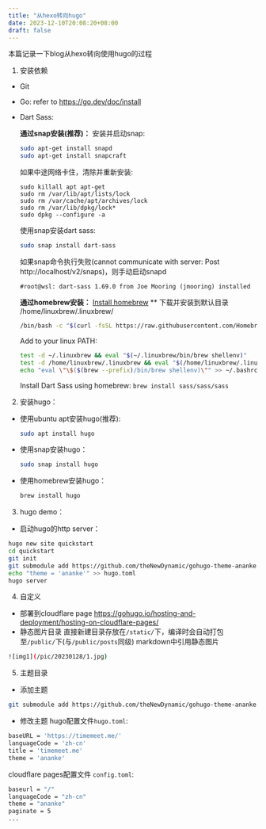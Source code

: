 ```yaml
---
title: "从hexo转向hugo"
date: 2023-12-10T20:08:20+08:00
draft: false
---
```


本篇记录一下blog从hexo转向使用hugo的过程

1. 安装依赖
* Git
* Go: refer to https://go.dev/doc/install
* Dart Sass:

	**通过snap安装(推荐)：**
	安装并启动snap:
	```bash
	sudo apt-get install snapd
	sudo apt-get install snapcraft
	```
	
	如果中途网络卡住，清除并重新安装:
	```
	sudo killall apt apt-get
	sudo rm /var/lib/apt/lists/lock
	sudo rm /var/cache/apt/archives/lock
	sudo rm /var/lib/dpkg/lock*
	sudo dpkg --configure -a
	```
	
	使用snap安装dart sass: 
	```bash
	sudo snap install dart-sass
	```
	
	如果snap命令执行失败(cannot communicate with server: Post http://localhost/v2/snaps)，则手动启动snapd
	```
	#root@wsl: dart-sass 1.69.0 from Joe Mooring (jmooring) installed
	```
		
	**通过homebrew安装：**
	[Install homebrew](https://docs.brew.sh/Homebrew-on-Linux)
	** 下载并安装到默认目录 /home/linuxbrew/.linuxbrew/
	```bash
	/bin/bash -c "$(curl -fsSL https://raw.githubusercontent.com/Homebrew/install/HEAD/install.sh)"
	```
	Add to your linux PATH:
	```bash
	test -d ~/.linuxbrew && eval "$(~/.linuxbrew/bin/brew shellenv)"
	test -d /home/linuxbrew/.linuxbrew && eval "$(/home/linuxbrew/.linuxbrew/bin/brew shellenv)"
	echo "eval \"\$($(brew --prefix)/bin/brew shellenv)\"" >> ~/.bashrc
	```
	Install Dart Sass using homebrew: `brew install sass/sass/sass`
	
2. 安装hugo：
* 使用ubuntu apt安装hugo(推荐):
	```bash
	sudo apt install hugo
	```
* 使用snap安装hugo：	
	```bash
	sudo snap install hugo
	```
* 使用homebrew安装hugo：
	```bash
	brew install hugo
	```

3. hugo demo：
* 启动hugo的http server：
```bash
hugo new site quickstart
cd quickstart
git init
git submodule add https://github.com/theNewDynamic/gohugo-theme-ananke.git themes/ananke
echo "theme = 'ananke'" >> hugo.toml
hugo server
```



4. 自定义
* 部署到cloudflare page
https://gohugo.io/hosting-and-deployment/hosting-on-cloudflare-pages/
* 静态图片目录
直接新建目录存放在`/static/`下，编译时会自动打包至`/public/`下(与`/public/posts`同级)
markdown中引用静态图片
```bash
![img1](/pic/20230128/1.jpg)
```

5. 主题目录
* 添加主题
```bash
git submodule add https://github.com/theNewDynamic/gohugo-theme-ananke.git themes/ananke
```
* 修改主题
hugo配置文件`hugo.toml`:
```bash
baseURL = 'https://timemeet.me/'
languageCode = 'zh-cn'
title = 'timemeet.me'
theme = 'ananke'
```

cloudflare pages配置文件 `config.toml`:
```bash
baseurl = "/"
languageCode = "zh-cn"
theme = "ananke"
paginate = 5
...
```